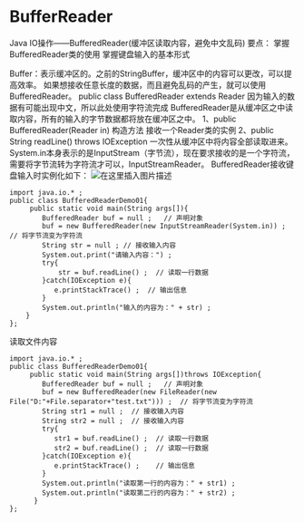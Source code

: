# BufferReader
Java IO操作——BufferedReader(缓冲区读取内容，避免中文乱码)
要点：
掌握BufferedReader类的使用
掌握键盘输入的基本形式

Buffer：表示缓冲区的。之前的StringBuffer，缓冲区中的内容可以更改，可以提高效率。
如果想接收任意长度的数据，而且避免乱码的产生，就可以使用BufferedReader。
public class BufferedReader extends Reader
因为输入的数据有可能出现中文，所以此处使用字符流完成
BufferedReader是从缓冲区之中读取内容，所有的输入的字节数据都将放在缓冲区之中。
1、public BufferedReader(Reader in) 构造方法 接收一个Reader类的实例
2、public String readLine() throws IOException 一次性从缓冲区中将内容全部读取进来。
System.in本身表示的是InputStream（字节流），现在要求接收的是一个字符流，需要将字节流转为字符流才可以，InputStreamReader。
BufferedReader接收键盘输入时实例化如下：
![在这里插入图片描述](https://img-blog.csdnimg.cn/3d6fd3f2837844a48bafba1795a24ff0.png)

```
import java.io.* ;
public class BufferedReaderDemo01{
     public static void main(String args[]){
        BufferedReader buf = null ;   // 声明对象
        buf = new BufferedReader(new InputStreamReader(System.in)) ;  // 将字节流变为字符流
        String str = null ; // 接收输入内容
        System.out.print("请输入内容：") ;
        try{
            str = buf.readLine() ;  // 读取一行数据
        }catch(IOException e){
           e.printStackTrace() ;  // 输出信息
        }
        System.out.println("输入的内容为：" + str) ;
    }
};

```

读取文件内容
```
import java.io.* ;
public class BufferedReaderDemo01{
     public static void main(String args[])throws IOException{
        BufferedReader buf = null ;   // 声明对象
        buf = new BufferedReader(new FileReader(new File("D:"+File.separator+"test.txt"))) ;  // 将字节流变为字符流
        String str1 = null ;  // 接收输入内容
        String str2 = null ;  // 接收输入内容
        try{
           str1 = buf.readLine() ;  // 读取一行数据
           str2 = buf.readLine() ;  // 读取一行数据
        }catch(IOException e){
           e.printStackTrace() ;    // 输出信息
        }
        System.out.println("读取第一行的内容为：" + str1) ;
        System.out.println("读取第二行的内容为：" + str2) ;
      }
};

```

